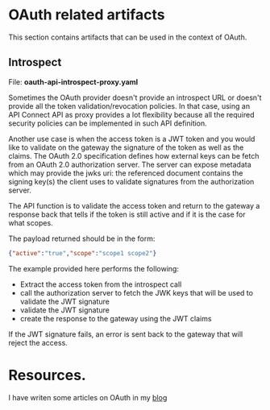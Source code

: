 # OAuth related artifacts

This section contains artifacts that can be used in the context of OAuth.

## Introspect

File: **oauth-api-introspect-proxy.yaml**

Sometimes the OAuth provider doesn't provide an introspect URL or doesn't provide all the token validation/revocation policies.
In that case, using an API Connect API as proxy provides a lot flexibility because all the required security policies can be implemented in such API definition.

Another use case is when the access token is a JWT token and you would like to validate on the gateway the signature of the token as well as the claims.
The OAuth 2.0 specification defines how external keys can be fetch from an OAuth 2.0 authorization server. The server can expose metadata which may provide the jwks uri: the referenced document contains the signing key(s) the client uses to validate signatures from the authorization server.

The API function is to validate the access token and return to the gateway a response back that tells if the token is still active and if it is the case for what scopes.

The payload returned should be in the form:
```json
{"active":"true","scope":"scope1 scope2"}
```

The example provided here performs the following:

- Extract the access token from the introspect call
- call the authorization server to fetch the JWK keys that will be used to validate the JWT signature
- validate the JWT signature
- create the response to the gateway using the JWT claims

If the JWT signature fails, an error is sent back to the gateway that will reject the access.

# Resources.  
I have writen some articles on OAuth in my [blog](https://prichelle.github.io/tags/#oauth)
